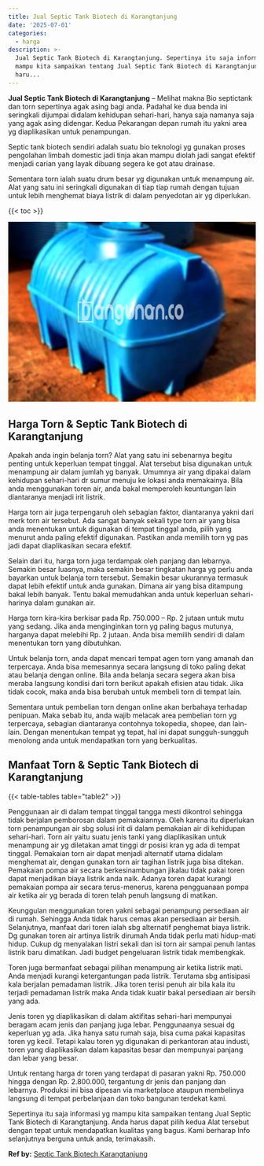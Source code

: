```yaml
---
title: Jual Septic Tank Biotech di Karangtanjung
date: '2025-07-01'
categories:
  - harga
description: >-
  Jual Septic Tank Biotech di Karangtanjung. Sepertinya itu saja informasi yg
  mampu kita sampaikan tentang Jual Septic Tank Biotech di Karangtanjung. Anda
  haru...
---
```


**Jual Septic Tank Biotech di Karangtanjung** – Melihat makna Bio septictank dan torn sepertinya agak asing bagi anda. Padahal ke dua benda ini seringkali dijumpai didalam kehidupan sehari-hari, hanya saja namanya saja yang agak asing didengar. Kedua Pekarangan depan rumah itu yakni area yg diaplikasikan untuk penampungan.

Septic tank biotech sendiri adalah suatu bio teknologi yg gunakan proses pengolahan limbah domestic jadi tinja akan mampu diolah jadi sangat efektif menjadi carian yang layak dibuang segera ke got atau drainase.

Sementara torn ialah suatu drum besar yg digunakan untuk menampung air. Alat yang satu ini seringkali digunakan di tiap tiap rumah dengan tujuan untuk lebih menghemat biaya listrik di dalam penyedotan air yg diperlukan.

{{< toc >}}

![Jual Septic Tank Biotech di Karangtanjung](/images/jual-bio-septictank-15.png)

## Harga Torn & Septic Tank Biotech di Karangtanjung

Apakah anda ingin belanja torn? Alat yang satu ini sebenarnya begitu penting untuk keperluan tempat tinggal. Alat tersebut bisa digunakan untuk menampung air dalam jumlah yg banyak. Umumnya air yang dipakai dalam kehidupan sehari-hari dr sumur menuju ke lokasi anda memakainya. Bila anda menggunakan toren air, anda bakal memperoleh keuntungan lain diantaranya menjadi irit listrik.

Harga torn air juga terpengaruh oleh sebagian faktor, diantaranya yakni dari merk torn air tersebut. Ada sangat banyak sekali type torn air yang bisa anda menentukan untuk digunakan di tempat tinggal anda, pilih yang menurut anda paling efektif digunakan. Pastikan anda memilih torn yg pas jadi dapat diaplikasikan secara efektif.

Selain dari itu, harga torn juga terdampak oleh panjang dan lebarnya. Semakin besar luasnya, maka semakin besar tingkatan harga yg perlu anda bayarkan untuk belanja torn tersebut. Semakin besar ukurannya termasuk dapat lebih efektif untuk anda gunakan. Dimana air yang bisa ditampung bakal lebih banyak. Tentu bakal memudahkan anda untuk keperluan sehari-harinya dalam gunakan air.

Harga torn kira-kira berkisar pada Rp. 750.000 – Rp. 2 jutaan untuk mutu yang sedang. Jika anda menginginkan torn yg paling bagus mutunya, harganya dapat melebihi Rp. 2 jutaan. Anda bisa memilih sendiri di dalam menentukan torn yang dibutuhkan.

Untuk belanja torn, anda dapat mencari tempat agen torn yang amanah dan terpercaya. Anda bisa memesannya secara langsung di toko paling dekat atau belanja dengan online. Bila anda belanja secara segera akan bisa meraba langsung kondisi dari torn berikut apakah efisien atau tidak. Jika tidak cocok, maka anda bisa berubah untuk membeli torn di tempat lain.

Sementara untuk pembelian torn dengan online akan berbahaya terhadap penipuan. Maka sebab itu, anda wajib melacak area pembelian torn yg terpercaya, sebagian diantaranya contohnya tokopedia, shopee, dan lain-lain. Dengan menentukan tempat yg tepat, hal ini dapat sungguh-sungguh menolong anda untuk mendapatkan torn yang berkualitas.

## Manfaat Torn & Septic Tank Biotech di Karangtanjung

{{< table-tables table="table2" >}}

Penggunaan air di dalam tempat tinggal tangga mesti dikontrol sehingga tidak berjalan pemborosan dalam pemakaiannya. Oleh karena itu diperlukan torn penampungan air sbg solusi irit di dalam pemakaian air di kehidupan sehari-hari. Torn air yaitu suatu jenis tanki yang diaplikasikan untuk menampung air yg diletakan amat tinggi dr posisi kran yg ada di tempat tinggal. Pemakaian torn air dapat menjadi alternatif utama didalam menghemat air, dengan gunakan torn air tagihan listrik juga bisa ditekan. Pemakaian pompa air secara berkesinambungan jikalau tidak pakai toren dapat menjadikan biaya listrik anda naik. Adanya toren dapat kurangi pemakaian pompa air secara terus-menerus, karena pengguanaan pompa air ketika air yg berada di toren telah penuh langsung di matikan.

Keunggulan menggunakan toren yakni sebagai penampung persediaan air di rumah. Sehingga Anda tidak harus cemas akan persediaan air bersih. Selanjutnya, manfaat dari toren ialah sbg alternatif penghemat biaya listrik. Dg gunakan toren air artinya listrik dirumah Anda tidak perlu mati hidup-mati hidup. Cukup dg menyalakan listri sekali dan isi torn air sampai penuh lantas listrik baru dimatikan. Jadi budget pengeluaran listrik tidak membengkak.

Toren juga bermanfaat sebagai pilihan menampung air ketika listrik mati. Anda menjadi kurangi ketergantungan pada listrik. Terutama sbg antisipasi kala berjalan pemadaman listrik. Jika toren terisi penuh air bila kala itu terjadi pemadaman listrik maka Anda tidak kuatir bakal persediaan air bersih yang ada.

Jenis toren yg diaplikasikan di dalam aktifitas sehari-hari mempunyai beragam acam jenis dan panjang juga lebar. Penggunaanya sesuai dg keperluan yg ada. Jika hanya satu rumah saja, bisa cuma pakai kapasitas toren yg kecil. Tetapi kalau toren yg digunakan di perkantoran atau industi, toren yang diaplikasikan dalam kapasitas besar dan mempunyai panjang dan lebar yang besar.

Untuk rentang harga dr toren yang terdapat di pasaran yakni Rp. 750.000 hingga dengan Rp. 2.800.000, tergantung dr jenis dan panjang dan lebarnya. Produksi ini bisa dipesan via marketplace ataupun membelinya langsung di tempat perbelanjaan dan toko bangunan terdekat kami.

Sepertinya itu saja informasi yg mampu kita sampaikan tentang Jual Septic Tank Biotech di Karangtanjung. Anda harus dapat pilih kedua Alat tersebut dengan tepat untuk mendapatkan kualitas yang bagus. Kami berharap Info selanjutnya berguna untuk anda, terimakasih.

**Ref by:** [Septic Tank Biotech Karangtanjung](https://id.wikipedia.org/wiki/Septic)
